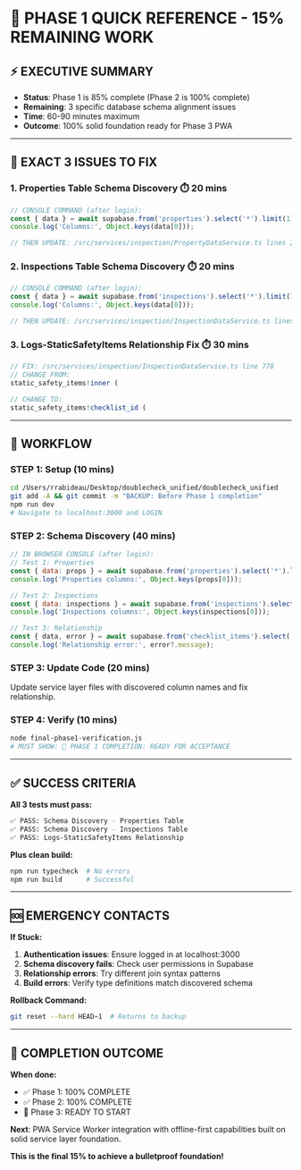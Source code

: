 # 🚀 PHASE 1 QUICK REFERENCE - 15% REMAINING WORK

## **⚡ EXECUTIVE SUMMARY**
- **Status**: Phase 1 is 85% complete (Phase 2 is 100% complete)
- **Remaining**: 3 specific database schema alignment issues
- **Time**: 60-90 minutes maximum
- **Outcome**: 100% solid foundation ready for Phase 3 PWA

---

## **🎯 EXACT 3 ISSUES TO FIX**

### **1. Properties Table Schema Discovery** ⏱️ 20 mins
```javascript
// CONSOLE COMMAND (after login):
const { data } = await supabase.from('properties').select('*').limit(1);
console.log('Columns:', Object.keys(data[0]));

// THEN UPDATE: /src/services/inspection/PropertyDataService.ts lines 219, 556
```

### **2. Inspections Table Schema Discovery** ⏱️ 20 mins
```javascript
// CONSOLE COMMAND (after login):
const { data } = await supabase.from('inspections').select('*').limit(1);
console.log('Columns:', Object.keys(data[0]));

// THEN UPDATE: /src/services/inspection/InspectionDataService.ts lines 434-444, 538-549
```

### **3. Logs-StaticSafetyItems Relationship Fix** ⏱️ 30 mins
```typescript
// FIX: /src/services/inspection/InspectionDataService.ts line 778
// CHANGE FROM:
static_safety_items!inner (

// CHANGE TO:
static_safety_items!checklist_id (
```

---

## **🔧 WORKFLOW**

### **STEP 1: Setup** (10 mins)
```bash
cd /Users/rrabideau/Desktop/doublecheck_unified/doublecheck_unified
git add -A && git commit -m "BACKUP: Before Phase 1 completion"
npm run dev
# Navigate to localhost:3000 and LOGIN
```

### **STEP 2: Schema Discovery** (40 mins)
```javascript
// IN BROWSER CONSOLE (after login):
// Test 1: Properties
const { data: props } = await supabase.from('properties').select('*').limit(1);
console.log('Properties columns:', Object.keys(props[0]));

// Test 2: Inspections  
const { data: inspections } = await supabase.from('inspections').select('*').limit(1);
console.log('Inspections columns:', Object.keys(inspections[0]));

// Test 3: Relationship
const { data, error } = await supabase.from('checklist_items').select('*, static_safety_items(*)').limit(1);
console.log('Relationship error:', error?.message);
```

### **STEP 3: Update Code** (20 mins)
Update service layer files with discovered column names and fix relationship.

### **STEP 4: Verify** (10 mins)
```bash
node final-phase1-verification.js
# MUST SHOW: 🎉 PHASE 1 COMPLETION: READY FOR ACCEPTANCE
```

---

## **✅ SUCCESS CRITERIA**

**All 3 tests must pass:**
```bash
✅ PASS: Schema Discovery - Properties Table
✅ PASS: Schema Discovery - Inspections Table  
✅ PASS: Logs-StaticSafetyItems Relationship
```

**Plus clean build:**
```bash
npm run typecheck  # No errors
npm run build      # Successful
```

---

## **🆘 EMERGENCY CONTACTS**

**If Stuck:**
1. **Authentication issues**: Ensure logged in at localhost:3000
2. **Schema discovery fails**: Check user permissions in Supabase  
3. **Relationship errors**: Try different join syntax patterns
4. **Build errors**: Verify type definitions match discovered schema

**Rollback Command:**
```bash
git reset --hard HEAD~1  # Returns to backup
```

---

## **🎉 COMPLETION OUTCOME**

**When done:**
- ✅ Phase 1: 100% COMPLETE
- ✅ Phase 2: 100% COMPLETE  
- 🚀 Phase 3: READY TO START

**Next**: PWA Service Worker integration with offline-first capabilities built on solid service layer foundation.

**This is the final 15% to achieve a bulletproof foundation!**
